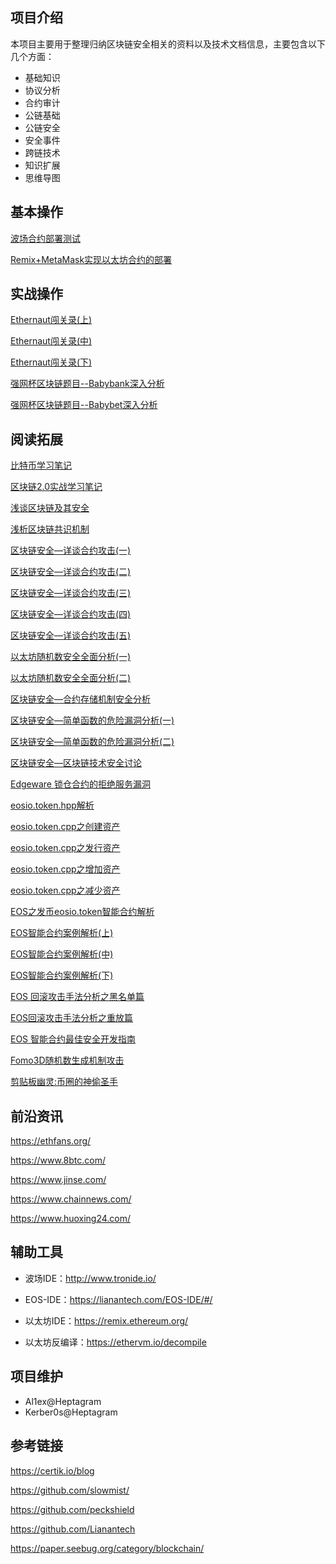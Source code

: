 ## 项目介绍

本项目主要用于整理归纳区块链安全相关的资料以及技术文档信息，主要包含以下几个方面：

- 基础知识
- 协议分析
- 合约审计
- 公链基础
- 公链安全
- 安全事件
- 跨链技术
- 知识扩展
- 思维导图

## 基本操作

[波场合约部署测试](https://blog.csdn.net/Fly_hps/article/details/118711841)

[Remix+MetaMask实现以太坊合约的部署](https://blog.csdn.net/Fly_hps/article/details/90453071)

## 实战操作

[Ethernaut闯关录(上)](https://mp.weixin.qq.com/s?__biz=Mzg4MTU4NTc2Nw==&amp;mid=2247484269&amp;idx=1&amp;sn=0f690196813825bed79aa339cc8be903&amp;chksm=cf62f865f8157173c625bad0a8b18634fd373e7e6e91cb4748bb3ea7dfd37114f9de995496b5&token=1097057746&lang=zh_CN#rd)

[Ethernaut闯关录(中)](https://mp.weixin.qq.com/s?__biz=Mzg4MTU4NTc2Nw==&amp;mid=2247484396&amp;idx=1&amp;sn=ccd0a73032e6971984756ef2f966b0b6&amp;chksm=cf62f8e4f81571f25fdeaf14ea72c8a02523c9ba744a4d8954460f152b2079dcce5c8ef7f950&token=1097057746&lang=zh_CN#rd)

[Ethernaut闯关录(下)](https://mp.weixin.qq.com/s?__biz=Mzg4MTU4NTc2Nw==&amp;mid=2247484521&amp;idx=1&amp;sn=c820cce1ce05f1736db23f1474e7ee77&amp;chksm=cf62ff61f8157677f017b805d18d17e674fbc5ac1051026dbf29ebd4d8cc56df1a1a2c5e7e9c&token=1097057746&lang=zh_CN#rd)

[强网杯区块链题目--Babybank深入分析](https://www.jianshu.com/p/5f14009f3afa)

[强网杯区块链题目--Babybet深入分析](https://www.jianshu.com/p/a1c8bc4c402a)

## 阅读拓展

[比特币学习笔记](https://blog.csdn.net/fly_hps/category_7728347.html)

[区块链2.0实战学习笔记](https://blog.csdn.net/fly_hps/category_8620385.html)

[浅谈区块链及其安全](https://xz.aliyun.com/t/4135)

[浅析区块链共识机制](https://xz.aliyun.com/t/4144)

[区块链安全—详谈合约攻击(一)](https://blog.csdn.net/Fly_hps/article/details/84296643)

[区块链安全—详谈合约攻击(二)](https://blog.csdn.net/Fly_hps/article/details/84297718)

[区块链安全—详谈合约攻击(三)](https://www.jianshu.com/p/7485c3270c07)

[区块链安全—详谈合约攻击(四)](https://www.jianshu.com/p/e8925fdf25fd)

[区块链安全—详谈合约攻击(五)](https://www.jianshu.com/p/b4df539e4fa0)

[以太坊随机数安全全面分析(一)](https://xz.aliyun.com/t/5608)

[以太坊随机数安全全面分析(二)](https://xz.aliyun.com/t/5614)

[区块链安全—合约存储机制安全分析](https://blog.csdn.net/Fly_hps/article/details/86014319)

[区块链安全—简单函数的危险漏洞分析(一)](https://blog.csdn.net/Fly_hps/article/details/86061511)

[区块链安全—简单函数的危险漏洞分析(二)](https://blog.csdn.net/Fly_hps/article/details/86062461)

[区块链安全—区块链技术安全讨论](https://blog.csdn.net/Fly_hps/article/details/80720164)

[Edgeware 锁仓合约的拒绝服务漏洞](https://blog.csdn.net/Fly_hps/article/details/94596377)

[eosio.token.hpp解析](https://blog.csdn.net/Fly_hps/article/details/86510064)

[eosio.token.cpp之创建资产](https://blog.csdn.net/Fly_hps/article/details/86511021)

[eosio.token.cpp之发行资产](https://blog.csdn.net/Fly_hps/article/details/86511638)

[eosio.token.cpp之增加资产](https://blog.csdn.net/Fly_hps/article/details/86511949)

[eosio.token.cpp之减少资产](https://blog.csdn.net/Fly_hps/article/details/86517783)

[EOS之发币eosio.token智能合约解析](https://blog.csdn.net/Fly_hps/article/details/83746040)

[EOS智能合约案例解析(上)](https://blog.csdn.net/Fly_hps/article/details/86526306)

[EOS智能合约案例解析(中)](https://blog.csdn.net/Fly_hps/article/details/86526555)

[EOS智能合约案例解析(下)](https://blog.csdn.net/Fly_hps/article/details/86527134)

[EOS 回滚攻击手法分析之黑名单篇](https://blog.csdn.net/Fly_hps/article/details/86063876)

[EOS回滚攻击手法分析之重放篇](https://blog.csdn.net/Fly_hps/article/details/86064810)

[EOS 智能合约最佳安全开发指南](https://blog.csdn.net/Fly_hps/article/details/83715340)

[Fomo3D随机数生成机制攻击](https://blog.csdn.net/Fly_hps/article/details/84189523)

[剪贴板幽灵:币圈的神偷圣手](https://blog.csdn.net/Fly_hps/article/details/83054573)

## 前沿资讯

https://ethfans.org/

https://www.8btc.com/

https://www.jinse.com/

https://www.chainnews.com/

https://www.huoxing24.com/

## 辅助工具

- 波场IDE：http://www.tronide.io/

- EOS-IDE：https://lianantech.com/EOS-IDE/#/

- 以太坊IDE：https://remix.ethereum.org/

- 以太坊反编译：https://ethervm.io/decompile

## 项目维护

- Al1ex@Heptagram
- Kerber0s@Heptagram

## 参考链接

https://certik.io/blog

https://github.com/slowmist/

https://github.com/peckshield

https://github.com/Lianantech

https://paper.seebug.org/category/blockchain/



